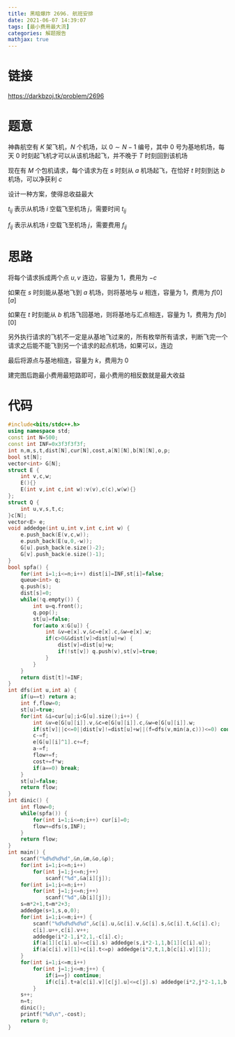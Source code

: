 ```yaml
---
title: 黑暗爆炸 2696. 航班安排
date: 2021-06-07 14:39:07
tags: [最小费用最大流]
categories: 解题报告
mathjax: true
---
```


# 链接

<https://darkbzoj.tk/problem/2696>

# 题意

神犇航空有 $K$ 架飞机，$N$ 个机场，以 $0\sim N−1$ 编号，其中 $0$ 号为基地机场，每天 $0$ 时刻起飞机才可以从该机场起飞，并不晚于 $T$ 时刻回到该机场

现在有 $M$ 个包机请求，每个请求为在 $s$ 时刻从 $a$ 机场起飞，在恰好 $t$ 时刻到达 $b$ 机场，可以净获利 $c$

设计一种方案，使得总收益最大

$t_{ij}$ 表示从机场 $i$ 空载飞至机场 $j$，需要时间 $t_{ij}$

$f_{ij}$ 表示从机场 $i$ 空载飞至机场 $j$，需要费用 $f_{ij}$

<!--more-->

# 思路

将每个请求拆成两个点 $u,v$ 连边，容量为 $1$，费用为 $-c$

如果在 $s$ 时刻能从基地飞到 $a$ 机场，则将基地与 $u$ 相连，容量为 $1$，费用为 $f[0][a]$

如果在 $t$ 时刻能从 $b$ 机场飞回基地，则将基地与汇点相连，容量为 $1$，费用为 $f[b][0]$

另外执行请求的飞机不一定是从基地飞过来的，所有枚举所有请求，判断飞完一个请求之后能不能飞到另一个请求的起点机场，如果可以，连边

最后将源点与基地相连，容量为 $k$，费用为 $0$

建完图后跑最小费用最短路即可，最小费用的相反数就是最大收益

# 代码

```cpp
#include<bits/stdc++.h>
using namespace std;
const int N=500;
const int INF=0x3f3f3f3f;
int n,m,s,t,dist[N],cur[N],cost,a[N][N],b[N][N],o,p;
bool st[N];
vector<int> G[N];
struct E {
    int v,c,w;
    E(){}
    E(int v,int c,int w):v(v),c(c),w(w){}
};
struct Q {
    int u,v,s,t,c;
}c[N];
vector<E> e;
void addedge(int u,int v,int c,int w) {
    e.push_back(E(v,c,w));
    e.push_back(E(u,0,-w));
    G[u].push_back(e.size()-2);
    G[v].push_back(e.size()-1);
}
bool spfa() {
    for(int i=1;i<=n;i++) dist[i]=INF,st[i]=false;
    queue<int> q;
    q.push(s);
    dist[s]=0;
    while(!q.empty()) {
        int u=q.front();
        q.pop();
        st[u]=false;
        for(auto x:G[u]) {
            int &v=e[x].v,&c=e[x].c,&w=e[x].w;
            if(c>0&&dist[v]>dist[u]+w) {
                dist[v]=dist[u]+w;
                if(!st[v]) q.push(v),st[v]=true;
            }
        }
    }
    return dist[t]!=INF;
}
int dfs(int u,int a) {
    if(u==t) return a;
    int f,flow=0;
    st[u]=true;
    for(int &i=cur[u];i<G[u].size();i++) {
        int &v=e[G[u][i]].v,&c=e[G[u][i]].c,&w=e[G[u][i]].w;
        if(st[v]||c<=0||dist[v]!=dist[u]+w||(f=dfs(v,min(a,c)))<=0) continue;
        c-=f;
        e[G[u][i]^1].c+=f;
        a-=f;
        flow+=f;
        cost+=f*w;
        if(a==0) break;
    }
    st[u]=false;
    return flow;
}
int dinic() {
    int flow=0;
    while(spfa()) {
        for(int i=1;i<=n;i++) cur[i]=0;
        flow+=dfs(s,INF);
    }
    return flow;
}
int main() {
    scanf("%d%d%d%d",&n,&m,&o,&p);
    for(int i=1;i<=n;i++)
        for(int j=1;j<=n;j++)
            scanf("%d",&a[i][j]);
    for(int i=1;i<=n;i++)
        for(int j=1;j<=n;j++)
            scanf("%d",&b[i][j]);
    s=m*2+1,t=m*2+3;
    addedge(s+1,s,o,0);
    for(int i=1;i<=m;i++) {
        scanf("%d%d%d%d%d",&c[i].u,&c[i].v,&c[i].s,&c[i].t,&c[i].c);
        c[i].u++,c[i].v++;
        addedge(i*2-1,i*2,1,-c[i].c);
        if(a[1][c[i].u]<=c[i].s) addedge(s,i*2-1,1,b[1][c[i].u]);
        if(a[c[i].v][1]+c[i].t<=p) addedge(i*2,t,1,b[c[i].v][1]);
    }
    for(int i=1;i<=m;i++)
        for(int j=1;j<=m;j++) {
            if(i==j) continue;
            if(c[i].t+a[c[i].v][c[j].u]<=c[j].s) addedge(i*2,j*2-1,1,b[c[i].v][c[j].u]);
        }
    s++;
    n=t;
    dinic();
    printf("%d\n",-cost);
    return 0;
}
```